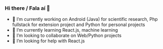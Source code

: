 ### Hi there / Fala aí 👋

- 🔭 I’m currently working on Android (Java) for scientific research, Php fullstack for extension project and Python for personal projects
- 🌱 I’m currently learning React.js, machine learning
- 👯 I’m looking to collaborate on Web/Python projects
- 🤔 I’m looking for help with React.js
